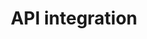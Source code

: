 ---
title: API integration
description: API integration guides
slug: /api-integration
sidebar_position: 2
---